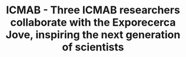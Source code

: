 ---
edition: XXVI
title: ICMAB - Three ICMAB researchers collaborate with the Exporecerca Jove, inspiring the next generation of scientists
image: 25a3ef28d5a8fa62.jpg
description: ""
icon: media.icmab.es.png
link: https://icmab.es/three-icmab-researchers-collaborate-with-the-exporecerca-jove
---